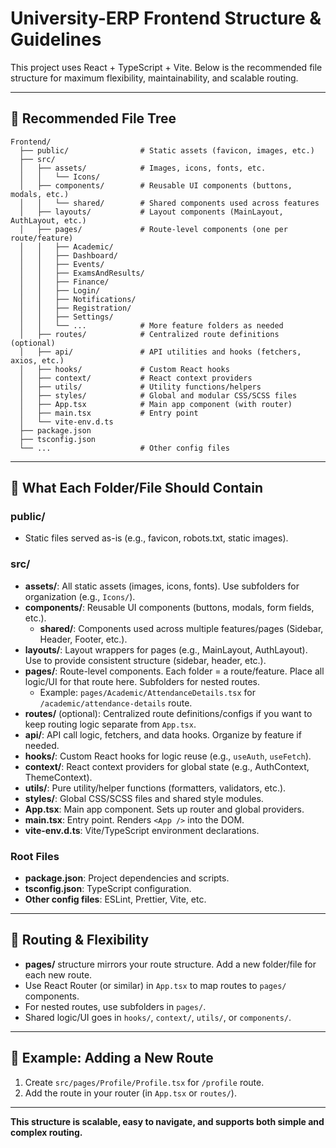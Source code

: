 # University-ERP Frontend Structure & Guidelines

This project uses React + TypeScript + Vite. Below is the recommended file structure for maximum flexibility, maintainability, and scalable routing.

---

## 📁 Recommended File Tree

```
Frontend/
  ├── public/                # Static assets (favicon, images, etc.)
  ├── src/
  │   ├── assets/            # Images, icons, fonts, etc.
  │   │   └── Icons/
  │   ├── components/        # Reusable UI components (buttons, modals, etc.)
  │   │   └── shared/        # Shared components used across features
  │   ├── layouts/           # Layout components (MainLayout, AuthLayout, etc.)
  │   ├── pages/             # Route-level components (one per route/feature)
  │   │   ├── Academic/
  │   │   ├── Dashboard/
  │   │   ├── Events/
  │   │   ├── ExamsAndResults/
  │   │   ├── Finance/
  │   │   ├── Login/
  │   │   ├── Notifications/
  │   │   ├── Registration/
  │   │   ├── Settings/
  │   │   └── ...            # More feature folders as needed
  │   ├── routes/            # Centralized route definitions (optional)
  │   ├── api/               # API utilities and hooks (fetchers, axios, etc.)
  │   ├── hooks/             # Custom React hooks
  │   ├── context/           # React context providers
  │   ├── utils/             # Utility functions/helpers
  │   ├── styles/            # Global and modular CSS/SCSS files
  │   ├── App.tsx            # Main app component (with router)
  │   ├── main.tsx           # Entry point
  │   └── vite-env.d.ts
  ├── package.json
  ├── tsconfig.json
  └── ...                    # Other config files
```

---

## 📄 What Each Folder/File Should Contain

### public/
- Static files served as-is (e.g., favicon, robots.txt, static images).

### src/
- **assets/**: All static assets (images, icons, fonts). Use subfolders for organization (e.g., `Icons/`).
- **components/**: Reusable UI components (buttons, modals, form fields, etc.).
  - **shared/**: Components used across multiple features/pages (Sidebar, Header, Footer, etc.).
- **layouts/**: Layout wrappers for pages (e.g., MainLayout, AuthLayout). Use to provide consistent structure (sidebar, header, etc.).
- **pages/**: Route-level components. Each folder = a route/feature. Place all logic/UI for that route here. Subfolders for nested routes.
  - Example: `pages/Academic/AttendanceDetails.tsx` for `/academic/attendance-details` route.
- **routes/** (optional): Centralized route definitions/configs if you want to keep routing logic separate from `App.tsx`.
- **api/**: API call logic, fetchers, and data hooks. Organize by feature if needed.
- **hooks/**: Custom React hooks for logic reuse (e.g., `useAuth`, `useFetch`).
- **context/**: React context providers for global state (e.g., AuthContext, ThemeContext).
- **utils/**: Pure utility/helper functions (formatters, validators, etc.).
- **styles/**: Global CSS/SCSS files and shared style modules.
- **App.tsx**: Main app component. Sets up router and global providers.
- **main.tsx**: Entry point. Renders `<App />` into the DOM.
- **vite-env.d.ts**: Vite/TypeScript environment declarations.

### Root Files
- **package.json**: Project dependencies and scripts.
- **tsconfig.json**: TypeScript configuration.
- **Other config files**: ESLint, Prettier, Vite, etc.

---

## 🧭 Routing & Flexibility
- **pages/** structure mirrors your route structure. Add a new folder/file for each new route.
- Use React Router (or similar) in `App.tsx` to map routes to `pages/` components.
- For nested routes, use subfolders in `pages/`.
- Shared logic/UI goes in `hooks/`, `context/`, `utils/`, or `components/`.

---

## 📝 Example: Adding a New Route
1. Create `src/pages/Profile/Profile.tsx` for `/profile` route.
2. Add the route in your router (in `App.tsx` or `routes/`).

---

**This structure is scalable, easy to navigate, and supports both simple and complex routing.**